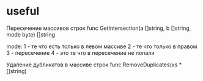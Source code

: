 # useful

Пересечение массивов строк
func GetIntersection(a []string, b []string, mode byte) []string 

mode:
1 - те что есть только в левом массиве
2 - те что только в правом
3 - пересечение
4 - это те что в пересечение не попали

Удаление дубликатов в массиве строк
func RemoveDuplicates(xs *[]string) 